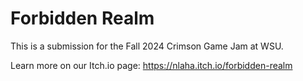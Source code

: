 # Forbidden Realm

This is a submission for the Fall 2024 Crimson Game Jam at WSU.

Learn more on our Itch.io page: https://nlaha.itch.io/forbidden-realm
